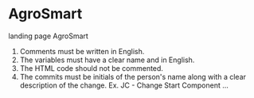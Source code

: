 # AgroSmart
landing page AgroSmart

1. Comments must be written in English.
2. The variables must have a clear name and in English.
3. The HTML code should not be commented.
4. The commits must be initials of the person's name along with a clear description of the change.
   Ex. JC - Change Start Component ...
